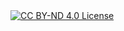 <a href="https://creativecommons.org/licenses/by-nd/4.0/">
    <img src="https://img.shields.io/badge/License-CC%20BY--ND%204.0-blue.svg" alt="CC BY-ND 4.0 License">
</a>
